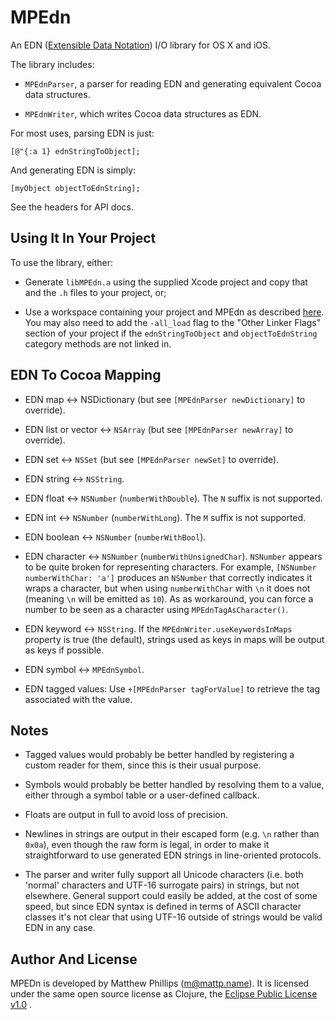 # MPEdn

An EDN ([Extensible Data Notation](http://github.com/edn-format/edn)) I/O library for OS X and iOS.

The library includes:

* `MPEdnParser`, a parser for reading EDN and generating equivalent Cocoa data structures.

* `MPEdnWriter`, which writes Cocoa data structures as EDN.

For most uses, parsing EDN is just:

    [@"{:a 1} ednStringToObject];
    
And generating EDN is simply:

    [myObject objectToEdnString];
    
See the headers for API docs.

## Using It In Your Project

To use the library, either:

* Generate `libMPEdn.a` using the supplied Xcode project and copy that and the `.h` files to your project, or;

* Use a workspace containing your project and MPEdn as described [here][xcode_static_lib]. You may also need to add the `-all_load` flag to the "Other Linker Flags" section of your project if the `ednStringToObject` and `objectToEdnString` category methods are not linked in.

[xcode_static_lib]: http://developer.apple.com/library/ios/#documentation/Xcode/Conceptual/ios_development_workflow/AA-Developing_a_Static_Library_and_Incorporating_It_in_Your_Application/archiving_an_application_that_uses_a_static_library.html

## EDN To Cocoa Mapping

* EDN map <-> NSDictionary (but see `[MPEdnParser newDictionary]` to override).
  
* EDN list or vector <-> `NSArray` (but see `[MPEdnParser newArray]` to override).
  
* EDN set <-> `NSSet` (but see `[MPEdnParser newSet]` to override).
  
* EDN string <-> `NSString`.

* EDN float <-> `NSNumber` (`numberWithDouble`). The `N` suffix is not supported.
  
* EDN int <-> `NSNumber` (`numberWithLong`). The `M` suffix is not supported.

* EDN boolean <-> `NSNumber` (`numberWithBool`).

* EDN character <-> `NSNumber` (`numberWithUnsignedChar`). `NSNumber` appears to be quite broken for representing characters. For example, `[NSNumber numberWithChar: 'a']` produces an `NSNumber` that correctly indicates it wraps a character, but when using `numberWithChar` with `\n` it does not (meaning `\n` will be emitted as `10`). As as workaround, you can force a number to be seen as a character using `MPEdnTagAsCharacter()`.

* EDN keyword <-> `NSString`. If the `MPEdnWriter.useKeywordsInMaps` property is true (the default), strings used as keys in maps will be output as keys if possible.

* EDN symbol <-> `MPEdnSymbol`.

* EDN tagged values: Use `+[MPEdnParser tagForValue]` to retrieve the tag associated with the value.


## Notes

* Tagged values would probably be better handled by registering a custom reader for them, since this is their usual purpose.

* Symbols would probably be better handled by resolving them to a value, either through a symbol table or a user-defined callback.

* Floats are output in full to avoid loss of precision.

* Newlines in strings are output in their escaped form (e.g. `\n` rather than `0x0a`), even though the raw form is legal, in order to make it straightforward to use generated EDN strings in line-oriented protocols.

* The parser and writer fully support all Unicode characters (i.e. both 'normal' characters and UTF-16 surrogate pairs) in strings, but not elsewhere. General support could easily be added, at the cost of some speed, but since EDN syntax is defined in terms of ASCII character classes it's not clear that using UTF-16 outside of strings would be valid EDN in any case.

## Author And License

MPEDn is developed by Matthew Phillips (<m@mattp.name>). It is licensed under the same open source license as Clojure, the [Eclipse Public License v1.0][epl] .


[epl]: http://opensource.org/licenses/eclipse-1.0.php

